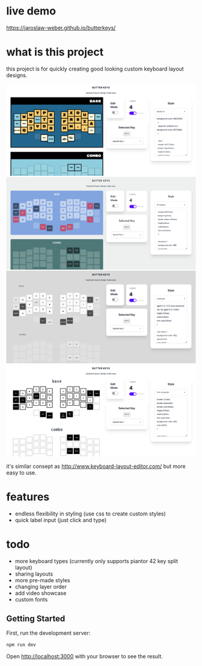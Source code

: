 
# live demo

https://jaroslaw-weber.github.io/butterkeys/

# what is this project

this project is for quickly creating good looking custom keyboard layout designs.

![Preview](p1.png)
![Preview](p2.png)
![Preview](p3.png)
![Preview](p4.png)

it's similar consept as http://www.keyboard-layout-editor.com/ but more easy to use.

# features

- endless flexibility in styling (use css to create custom styles)
- quick label input (just click and type)

# todo
- more keyboard types (currently only supports piantor 42 key split layout)
- sharing layouts
- more pre-made styles
- changing layer order
- add video showcase
- custom fonts


## Getting Started

First, run the development server:

```bash
npm run dev
```

Open [http://localhost:3000](http://localhost:3000) with your browser to see the result.
